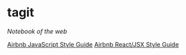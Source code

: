 # tagit
*Notebook of the web*

[Airbnb JavaScript Style Guide](https://github.com/airbnb/javascript/blob/master/README.md)
[Airbnb React/JSX Style Guide](https://github.com/airbnb/javascript/blob/master/react/README.md)

